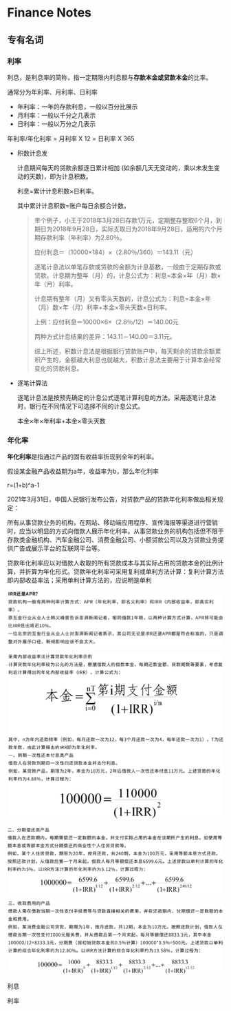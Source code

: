# Finance Notes



## 专有名词

### 利率

利息，是利息率的简称，指一定期限内利息额与**存款本金或贷款本金**的比率。

通常分为年利率、月利率、日利率

- 年利率：一年的存款利息，一般以百分比展示
- 月利率：一般以千分之几表示
- 日利率：一般以万分之几表示

年利率/年化利率 = 月利率 X 12 = 日利率 X 365

- 积数计息发

  计息期间每天的贷款余额逐日累计相加 (如余额几天无变动的，乘以未发生变动的天数)，即为计息积数。

  利息=累计计息积数×日利率。

  其中累计计息积数=账户每日余额合计数。

  > 举个例子，小王于2018年3月28日存款1万元，定期整存整取6个月，到期日为2018年9月28日，实际支取日为2018年9月28日，适用的六个月期存款利率（年利率）为2.80％。
  >
  > 应付利息＝（10000×184）×（2.80％/360）＝143.11（元）
  >
  > 逐笔计息法以单笔存款或贷款的金额为计息基数，一般由于定期存款或贷款。计息期为整年（月）的，计息公式为：利息=本金×年（月）数×年（月）利率。
  >
  > 计息期有整年（月）又有零头天数的，计息公式为：利息=本金×年（月）数×年（月）利率+本金×零头天数×日利率。
  >
  > 上例：应付利息＝10000×6×（2.8％/12）＝140.00元
  >
  > 两种方式计息结果的差异：143.11－140.00＝3.11元。
  >
  > 综上所述，积数计息法是根据银行贷款账户中，每天剩余的贷款余额累积产生的，金额越大利息也就越大，积数计息法主要用于计算本金经常变化的贷款利息。

- 逐笔计算法

  逐笔计息法是按预先确定的计息公式逐笔计算利息的方法。采用逐笔计息法时，银行在不同情况下可选择不同的计息公式。

  本金×年×年利率+本金×零头天数



### 年化率

**年化利率**是指通过产品的固有收益率折现到全年的利率。

假设某金融产品收益期为a年，收益率为b，那么年化利率

r=(1+b)^a-1



2021年3月31日，中国人民银行发布公告，对贷款产品的贷款年化利率做出相关规定：

所有从事贷款业务的机构，在网站、移动端应用程序、宣传海报等渠道进行营销时，应当以明显的方式向借款人展示年化利率。从事贷款业务的机构包括但不限于存款类金融机构、汽车金融公司、消费金融公司、小额贷款公司以及为贷款业务提供广告或展示平台的互联网平台等。



贷款年化利率应以对借款人收取的所有贷款成本与其实际占用的贷款本金的比例计算，并折算为年化形式。贷款年化利率可采用复利或单利方法计算：复利计算方法即内部收益率法；采用单利计算方法的，应说明是单利

![image-20210729172325680](FinanceNotes.assets/image-20210729172325680.png)

![image-20210729172557429](FinanceNotes.assets/image-20210729172557429.png)

![image-20210729172738147](FinanceNotes.assets/image-20210729172738147.png)

![image-20210729172749867](FinanceNotes.assets/image-20210729172749867.png)



利息 

利率



































































